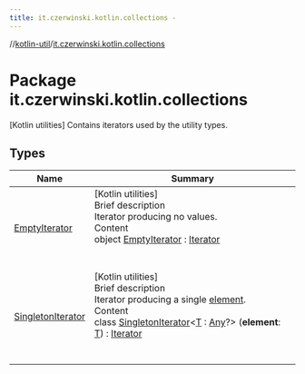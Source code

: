 ```yaml
---
title: it.czerwinski.kotlin.collections -
---
```

//[kotlin-util](../index.md)/[it.czerwinski.kotlin.collections](index.md)



# Package it.czerwinski.kotlin.collections  
 [Kotlin utilities] Contains iterators used by the utility types.  
  
   


## Types  
  
|  Name|  Summary| 
|---|---|
| [EmptyIterator](-empty-iterator/index.md)| [Kotlin utilities]  <br>Brief description  <br>Iterator producing no values.  <br>Content  <br>object [EmptyIterator](-empty-iterator/index.md) : [Iterator](https://kotlinlang.org/api/latest/jvm/stdlib/kotlin.collections/-iterator/index.html)  <br><br><br>
| [SingletonIterator](-singleton-iterator/index.md)| [Kotlin utilities]  <br>Brief description  <br>Iterator producing a single [element]().  <br>Content  <br>class [SingletonIterator](-singleton-iterator/index.md)<[T](-singleton-iterator/index.md) : [Any](https://kotlinlang.org/api/latest/jvm/stdlib/kotlin/-any/index.html)?> (**element**: [T](-singleton-iterator/index.md)) : [Iterator](https://kotlinlang.org/api/latest/jvm/stdlib/kotlin.collections/-iterator/index.html)  <br><br><br>

